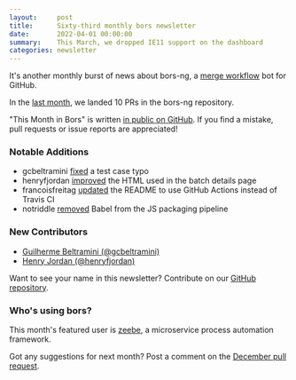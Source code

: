 ```yaml
---
layout:     post
title:      Sixty-third monthly bors newsletter
date:       2022-04-01 00:00:00
summary:    This March, we dropped IE11 support on the dashboard
categories: newsletter
---
```


It's another monthly burst of news about bors-ng, a [merge workflow](https://blog.cybai.dev/servo-contributor-part-iii/#setup-your-own-bors) bot for GitHub.

In the [last month](https://github.com/bors-ng/bors-ng/pulls?q=is%3Apr+is%3Amerged+closed%3A2022-03-01..2022-03-31),
we landed 10 PRs in the bors-ng repository.

"This Month in Bors" is written [in public on GitHub][GitHub for TMiB].
If you find a mistake, pull requests or issue reports are appreciated!

[GitHub for TMiB]: https://github.com/bors-ng/bors-ng.github.io


### Notable Additions

* gcbeltramini [fixed](https://github.com/bors-ng/bors-ng/pull/1471) a test case typo
* henryfjordan [improved](https://github.com/bors-ng/bors-ng/pull/1478) the HTML used in the batch details page
* francoisfreitag [updated](https://github.com/bors-ng/bors-ng/pull/1480) the README to use GitHub Actions instead of Travis CI
* notriddle [removed](https://github.com/bors-ng/bors-ng/pull/1483) Babel from the JS packaging pipeline


### New Contributors

* [Guilherme Beltramini (@gcbeltramini)](https://github.com/gcbeltramini)
* [Henry Jordan (@henryfjordan)](https://github.com/henryfjordan)

Want to see your name in this newsletter? Contribute on our [GitHub repository](https://github.com/bors-ng/bors-ng).


### Who's using bors?

This month's featured user is [zeebe](https://github.com/camunda/zeebe), a microservice process automation framework.

Got any suggestions for next month?
Post a comment on the [December pull request](https://github.com/bors-ng/bors-ng.github.io/pull/___).

